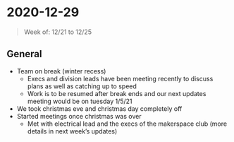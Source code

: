 # 2020-12-29

> Week of: 12/21 to 12/25


## General

* Team on break (winter recess)
    * Execs and division leads have been meeting recently to discuss plans as well as catching up to speed
    * Work is to be resumed after break ends and our next updates meeting would be on tuesday 1/5/21
* We took christmas eve and christmas day completely off
* Started meetings once christmas was over
    * Met with electrical lead and the execs of the makerspace club (more details in next week’s updates)

